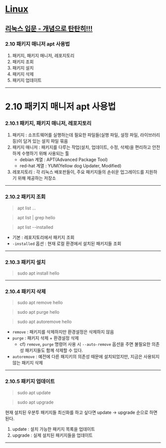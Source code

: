# <a href = "../README.md" target="_blank">Linux</a>
## <a href = "README.md" target="_blank">리눅스 입문 - 개념으로 탄탄히!!!</a>
### 2.10 패키지 매니저 apt 사용법
1) 패키지, 패키지 매니저, 레포지토리
2) 패키지 조회
3) 패키지 설치
4) 패키지 삭제
5) 패키지 업데이트

---

# 2.10 패키지 매니저 apt 사용법

### 2.10.1 패키지, 패키지 매니저, 레포지토리
1. 패키지 : 소프트웨어를 실행하는데 필요한 파일들(실행 파일, 설정 파일, 라이브러리 등)이 담겨 있는 설치 파일 묶음
2. 패키지 매니저 : 패키지를 다루는 작업(설치, 업데이트, 수정, 삭제)을 편리하고 안전하게 수행하기 위해 사용되는 툴
   - debian 계열 : APT(Advanced Package Tool)
   - red-hat 계열 : YUM(Yellow dog Updater, Modified)
3. 레포지토리 : 각 리눅스 배포판들이, 주요 패키지들의 손쉬운 업그레이드를 지원하기 위해 제공하는 저장소 

---

### 2.10.2 패키지 조회
> apt list ...

> apt list | grep hello

> apt list --installed

- 기본 : 레포지토리에서 패키지 조회
- `-installed` 옵션 : 현재 로컬 환경에서 설치된 패키지들 조회

---

### 2.10.3 패키지 설치
> sudo apt install hello

---

### 2.10.4 패키지 삭제
> sudo apt remove hello

> sudo apt purge hello

> sudo apt autoremove hello
   
- `remove` : 패키지를 삭제하지만 환경설정은 삭제하지 않음
- `purge` : 패키지 삭제 + 환경설정 삭제
  - cf) `remove`, `purge` 명령어 사용 시 `--auto-remove` 옵션을 주면 불필요한 의존성 패키지들도 함께 삭제할 수 있다.
- `autoremove` : 예전에 다른 패지키의 의존성 때문에 설치되었지만, 지금은 사용되지 않는 패키지 삭제
  
---

### 2.10.5 패키지 업데이트
> sudo apt update

> sudo apt upgrade

현재 설치된 우분투 패키지들 최신화를 하고 싶다면 update -> upgrade 순으로 하면 된다.
1. update : 설치 가능한 패키지 목록을 업데이트
2. upgrade : 실제 설치된 패키지들을 업데이트

---
